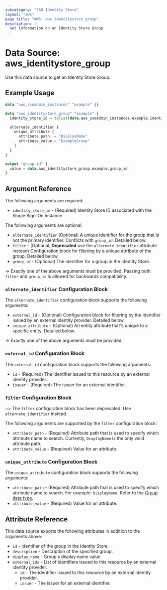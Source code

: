```yaml
---
subcategory: "SSO Identity Store"
layout: "aws"
page_title: "AWS: aws_identitystore_group"
description: |-
  Get information on an Identity Store Group
---
```


# Data Source: aws_identitystore_group

Use this data source to get an Identity Store Group.

## Example Usage

```terraform
data "aws_ssoadmin_instances" "example" {}

data "aws_identitystore_group" "example" {
  identity_store_id = tolist(data.aws_ssoadmin_instances.example.identity_store_ids)[0]

  alternate_identifier {
    unique_attribute {
      attribute_path  = "DisplayName"
      attribute_value = "ExampleGroup"
    }
  }
}

output "group_id" {
  value = data.aws_identitystore_group.example.group_id
}
```

## Argument Reference

The following arguments are required:

* `identity_store_id` - (Required) Identity Store ID associated with the Single Sign-On Instance.

The following arguments are optional:

* `alternate_identifier` (Optional) A unique identifier for the group that is not the primary identifier. Conflicts with `group_id`. Detailed below.
* `filter` - (Optional, **Deprecated** use the `alternate_identifier` attribute instead) Configuration block for filtering by a unique attribute of the group. Detailed below.
* `group_id` - (Optional) The identifier for a group in the Identity Store.

-> Exactly one of the above arguments must be provided. Passing both `filter` and `group_id` is allowed for backwards compatibility.

### `alternate_identifier` Configuration Block

The `alternate_identifier` configuration block supports the following arguments:

* `external_id` - (Optional) Configuration block for filtering by the identifier issued by an external identity provider. Detailed below.
* `unique_attribute` - (Optional) An entity attribute that's unique to a specific entity. Detailed below.

-> Exactly one of the above arguments must be provided.

### `external_id` Configuration Block

The `external_id` configuration block supports the following arguments:

* `id` - (Required) The identifier issued to this resource by an external identity provider.
* `issuer` - (Required) The issuer for an external identifier.

### `filter` Configuration Block

~> The `filter` configuration block has been deprecated. Use `alternate_identifier` instead.

The following arguments are supported by the `filter` configuration block:

* `attribute_path` - (Required) Attribute path that is used to specify which attribute name to search. Currently, `DisplayName` is the only valid attribute path.
* `attribute_value` - (Required) Value for an attribute.

### `unique_attribute` Configuration Block

The `unique_attribute` configuration block supports the following arguments:

* `attribute_path` - (Required) Attribute path that is used to specify which attribute name to search. For example: `DisplayName`. Refer to the [Group data type](https://docs.aws.amazon.com/singlesignon/latest/IdentityStoreAPIReference/API_Group.html).
* `attribute_value` - (Required) Value for an attribute.

## Attribute Reference

This data source exports the following attributes in addition to the arguments above:

* `id` - Identifier of the group in the Identity Store.
* `description` - Description of the specified group.
* `display_name` - Group's display name value.
* `external_ids` - List of identifiers issued to this resource by an external identity provider.
    * `id` - The identifier issued to this resource by an external identity provider.
    * `issuer` - The issuer for an external identifier.

